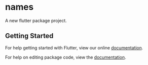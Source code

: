# names

A new flutter package project.

## Getting Started

For help getting started with Flutter, view our online [documentation](https://flutter.io/).

For help on editing package code, view the [documentation](https://flutter.io/developing-packages/).
